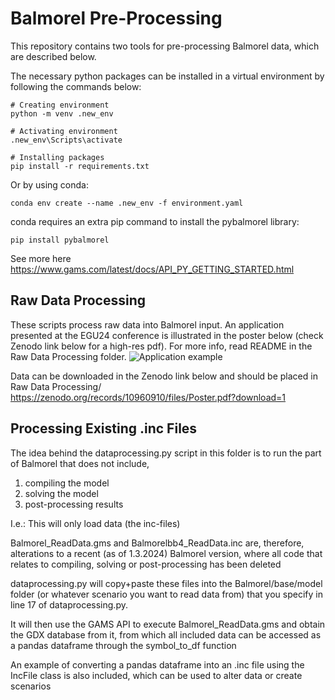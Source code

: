 # Balmorel Pre-Processing

This repository contains two tools for pre-processing Balmorel data, which are described below.

The necessary python packages can be installed in a virtual environment by following the commands below:


````
# Creating environment
python -m venv .new_env

# Activating environment
.new_env\Scripts\activate

# Installing packages
pip install -r requirements.txt
````

Or by using conda:
```` 
conda env create --name .new_env -f environment.yaml
````
conda requires an extra pip command to install the pybalmorel library:
```` 
pip install pybalmorel
````

See more here
https://www.gams.com/latest/docs/API_PY_GETTING_STARTED.html

## Raw Data Processing
These scripts process raw data into Balmorel input. An application presented at the EGU24 conference is illustrated in the poster below (check Zenodo link below for a high-res pdf). For more info, read README in the Raw Data Processing folder.
![Application example](https://github.com/Mathias157/balmorel-preprocessing/blob/master/Raw%20Data%20Processing/Conference%20Poster%20for%20Analysis%20of%20Spatial%20Resolutions%20for%20Modelling%20Sector-Coupled%20Energy%20Systems.png)

Data can be downloaded in the Zenodo link below and should be placed in Raw Data Processing/
https://zenodo.org/records/10960910/files/Poster.pdf?download=1


## Processing Existing .inc Files
The idea behind the dataprocessing.py script in this folder is to run the part of Balmorel that does not include, 
  1) compiling the model
  2) solving the model
  3) post-processing results

I.e.: This will only load data (the inc-files)

Balmorel_ReadData.gms and Balmorelbb4_ReadData.inc are, therefore, alterations to a recent (as of 1.3.2024) Balmorel version, where all code that relates to compiling, solving or post-processing has been deleted  

dataprocessing.py will copy+paste these files into the Balmorel/base/model folder (or whatever scenario you want to read data from) that you specify in line 17 of dataprocessing.py.

It will then use the GAMS API to execute Balmorel_ReadData.gms and obtain the GDX database from it, from which all included data can be accessed as a pandas dataframe through the symbol_to_df function

An example of converting a pandas dataframe into an .inc file using the IncFile class is also included, which can be used to alter data or create scenarios

